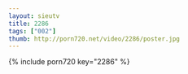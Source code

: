 ```yaml
--- 
layout: sieutv
title: 2286
tags: ["002"]
thumb: http://porn720.net/video/2286/poster.jpg
---
```

{% include porn720 key="2286" %} 
